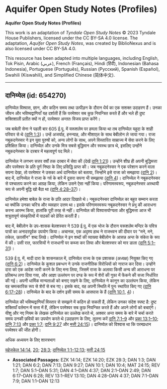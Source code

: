 # Aquifer Open Study Notes (Profiles)

**Aquifer Open Study Notes (Profiles)**

This work is an adaptation of *Tyndale Open Study Notes* © 2023 Tyndale House Publishers, licensed under the CC BY\-SA 4\.0 license. The adaptation, *Aquifer Open Study Notes*, was created by BiblioNexus and is also licensed under CC BY\-SA 4\.0\.

This resource has been adapted into multiple languages, including English, Tok Pisin, Arabic (عربي), French (Français), Hindi (हिंदी), Indonesian (Bahasa Indonesia), Portuguese (Português), Russian (Русский), Spanish (Español), Swahili (Kiswahili), and Simplified Chinese (简体中文).



--------------------------------

## दानिय्येल (id: 654270)

दानिय्येल विश्वास, ज्ञान, और कठिन समय तथा उत्पीड़न के दौरान धैर्य का एक सशक्त उदाहरण हैं। उनका जीवन और भविष्यद्वाणियाँ यह दर्शाती हैं कि परमेश्वर सब कुछ नियन्त्रित करते हैं और भले ही दुष्ट शक्तिशाली प्रतीत क्यों न हों, परमेश्वर अन्ततः विजय प्राप्त करेंगे।

जब बाबेली सेना ने पहली बार 605 ई.पू. में यरूशलेम पर हमला किया था तब दानिय्येल यहूदा के शाही परिवार से थे ([दानि 1:3](https://ref.ly/Dan1:3))। उन्हें अजर्याह, हनन्याह, और मीशाएल के साथ बेबीलोन ले जाया गया। राजा नबूकदनेस्सर ने इन युवा पुरुषों को, अन्य लोगों के साथ, अपने विस्तारित साम्राज्य में सेवा करने के लिए प्रशिक्षित किया। दानिय्येल और उनके मित्र सबसे बुद्धिमान और स्वस्थ छात्र थे, इसलिए उन्होंने नबूकदनेस्सर के दरबार में महत्वपूर्ण पद मिले।

दानिय्येल ने लगभग सत्तर वर्षों तक दरबार में सेवा की (देखें [दानि 1:21](https://ref.ly/Dan1:21))। उन्होंने शीघ्र ही अपनी बुद्धिमत्ता और परमेश्वर के प्रति पूर्ण निष्ठा के लिए प्रसिद्धि प्राप्त की। जब नबूकदनेस्सर ने एक परेशान करने वाला सपना देखा, तो परमेश्वर ने उसका अर्थ दानिय्येल को बताया, जिन्होंने इसे राजा को समझाया ([दानि 2](https://ref.ly/Dan2:1-Dan2:49))। बाद में, दानिय्येल ने राजा के गर्व के बारे में दूसरा सपना भी समझाया ([दानि 4](https://ref.ly/Dan4:1-Dan4:37))। दानिय्येल ने नबूकदनेस्सर से पश्चाताप करने का आग्रह किया, लेकिन उसने ऐसा नहीं किया। परिणामस्वरूप, नबूकदनेस्सर अस्थायी रूप से अपनी बुद्धि खो बैठा था ([दानि 4:28–37](https://ref.ly/Dan4:28-Dan4:37))।

दानिय्येल हमेशा बाबेल के राजा के प्रति आदर दिखाते थे। नबूकदनेस्सर दानिय्येल का बहुत सम्मान करता था क्योंकि उनका चरित्र और व्यवहार उत्तम था। इसके परिणामस्वरूप नबूकदनेस्सर ने प्रभु की आराधना करना आरम्भ किया, हालांकि पूरी तरह से नहीं। दानिय्येल की विश्वासयोग्यता और बुद्धिमत्ता आज भी शत्रुतापूर्ण संस्कृतियों में पाठकों को प्रेरित करती हैं।

बाद में, बेबीलोन के उप\-शासक बेलशस्सर ने 539 ई.पू. में एक भोज के दौरान यरूशलेम मन्दिर के पवित्र पात्रों का अनादरपूर्वक उपयोग किया। अचानक, एक अदृश्य हाथ ने राजभवन की दीवार पर "मने, मने, तकेल, ऊपर्सीन" शब्द लिखे। दानिय्येल ने इन शब्दों की व्याख्या बेबीलोन के आसन्न अन्त के संकेत के रूप में की। उसी रात, फारसियों ने राजधानी पर कब्जा कर लिया और बेलशस्सर को मार डाला ([दानि 5:1–31](https://ref.ly/Dan5:1-Dan5:31))।

539 ई.पू. में, मादी दारा के शासनकाल में, दानिय्येल राज्य के एक प्रशासक (अध्यक्ष) नियुक्त किए गए ([दानि 6:2](https://ref.ly/Dan6:2))। दानिय्येल के कुशल प्रबन्धन ने उनके राजनीतिक विरोधियों को नाराज कर दिया। उन्होंने दारा को एक आदेश जारी करने के लिए मना लिया, जिसमें राजा के अलावा किसी अन्य की आराधना पर प्रतिबन्ध लगा दिया गया, और आज्ञा उल्लंघन पर दण्ड के रूप में शेरों की गुफा में फेंकने की सजा निर्धारित की गई। अपनी धार्मिक मान्यताओं को बनाए रखने के लिए, दानिय्येल ने कानून का उल्लंघन किया, लेकिन वह चमत्कारिक रूप से शेरों से बच गए। इसके बाद, वह अपनी स्थिति में पुनः स्थापित किए गए ([दानि 6:17–28](https://ref.ly/Dan6:17-Dan6:28))। दानिय्येल के बाद के दर्शन इसी समय के आसपास के हैं ([दानि 10:1](https://ref.ly/Dan10:1), [4](https://ref.ly/Dan10:4))।

दानिय्येल की भविष्यद्वाणियाँ विस्तार से समझने में कठिन हो सकती हैं, लेकिन उनका संदेश स्पष्ट है: दुष्ट शक्तियाँ वर्तमान में सत्ता में हैं, लेकिन परमेश्वर सब कुछ नियन्त्रित करते हैं और अपने लोगों को बचाएंगे। यीशु और नए नियम के लेखक दानिय्येल का उल्लेख करते थे, अक्सर अन्त समय के बारे में चर्चा करते समय उनकी छवियों का उपयोग करते थे (उदाहरण के लिए, तुलना करें [दानि 7:1–9](https://ref.ly/Dan7:1-Dan7:9) और [प्रका 13:1–10](https://ref.ly/Rev13:1-Rev13:10); [दानि 7:13](https://ref.ly/Dan7:13) और [प्रका 1:7](https://ref.ly/Rev1:7); [दानि 9:27](https://ref.ly/Dan9:27) और [मत्ती 24:15](https://ref.ly/Matt24:15))। दानिय्येल को विश्वास था कि परमप्रधान परमेश्वर की जीत होगी।

अधिक अध्ययन के लिए शास्त्रभाग

[यहेजकेल 14:14](https://ref.ly/Ezek14:14), [20](https://ref.ly/Ezek14:20); [28:3](https://ref.ly/Ezek28:3); [दानिय्येल 1:1–12:13](https://ref.ly/Dan1:1-Dan12:13); [मत्ती 24:15](https://ref.ly/Matt24:15)

* **Associated Passages:** EZK 14:14; EZK 14:20; EZK 28:3; DAN 1:3; DAN 1:21; DAN 6:2; DAN 7:13; DAN 9:27; DAN 10:1; DAN 10:4; MAT 24:15; REV 1:7; DAN 5:1–DAN 5:31; DAN 4:1–DAN 4:37; DAN 2:1–DAN 2:49; DAN 6:17–DAN 6:28; REV 13:1–REV 13:10; DAN 4:28–DAN 4:37; DAN 7:1–DAN 7:9; DAN 1:1–DAN 12:13


